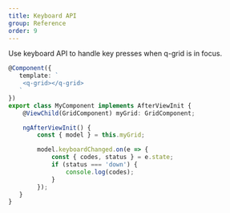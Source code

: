 ```yaml
---
title: Keyboard API
group: Reference
order: 9
---
```


Use keyboard API to handle key presses when q-grid is in focus.

```typescript
@Component({
   template: `
    <q-grid></q-grid>
   `
})
export class MyComponent implements AfterViewInit {
    @ViewChild(GridComponent) myGrid: GridComponent;

    ngAfterViewInit() {
        const { model } = this.myGrid;

        model.keyboardChanged.on(e => {
            const { codes, status } = e.state;
            if (status === 'down') {
                console.log(codes);
            }
        });
   }
}
```